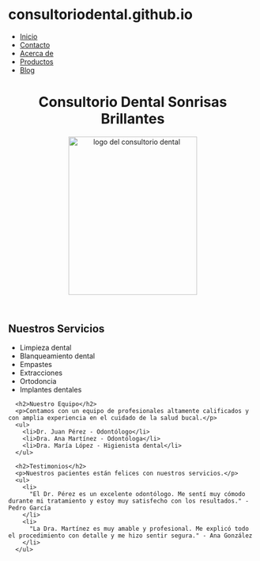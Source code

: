 # consultoriodental.github.io
<!DOCTYPE html>
<html lang="es">
<head>
  <meta charset="UTF-8">
  <meta name="viewport" content="width=device-width, initial-scale=1.0">
  <link rel="stylesheet" type="text/css" href="estilo.css">
  <title>Inicio</title>
</head>
<body>
  <nav>
    <ul>
      <li><a href="index.html">Inicio</a></li>
      <li><a href="index2.html">Contacto</a></li>
      <li><a href="index3.html">Acerca de</a></li>
      <li><a href="index4.html">Productos</a></li>
      <li><a href="index5.html">Blog</a></li>
    </ul>
  </nav>
  <header>
    <div style="text-align: center;">
    <h1>Consultorio Dental Sonrisas Brillantes</h1>
    <img src="imagenes/logo.png" height="320" width="260" alt="logo del consultorio dental">
    </div>
  </header>
      <h2>Nuestros Servicios</h2>
      <ul>
        <li>Limpieza dental</li>
        <li>Blanqueamiento dental</li>
        <li>Empastes</li>
        <li>Extracciones</li>
        <li>Ortodoncia</li>
        <li>Implantes dentales</li>
      </ul>
  
      <h2>Nuestro Equipo</h2>
      <p>Contamos con un equipo de profesionales altamente calificados y con amplia experiencia en el cuidado de la salud bucal.</p>
      <ul>
        <li>Dr. Juan Pérez - Odontólogo</li>
        <li>Dra. Ana Martínez - Odontóloga</li>
        <li>Dra. María López - Higienista dental</li>
      </ul>
    
      <h2>Testimonios</h2>
      <p>Nuestros pacientes están felices con nuestros servicios.</p>
      <ul>
        <li>
          "El Dr. Pérez es un excelente odontólogo. Me sentí muy cómodo durante mi tratamiento y estoy muy satisfecho con los resultados." - Pedro García
        </li>
        <li>
          "La Dra. Martínez es muy amable y profesional. Me explicó todo el procedimiento con detalle y me hizo sentir segura." - Ana González
        </li>
      </ul>
</body>
</html>

